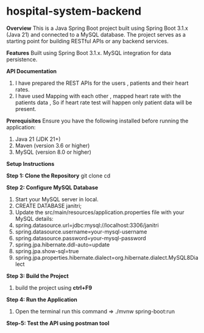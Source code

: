 # hospital-system-backend

**Overview**
This is a Java Spring Boot project built using Spring Boot 3.1.x (Java 21) and connected to a MySQL database. The project serves as a starting point for building RESTful APIs or any backend services.

**Features**
Built using Spring Boot 3.1.x.
MySQL integration for data persistence.

**API Documentation**
1) I have prepared the REST APIs for the users , patients and their heart rates.
2) I have used Mapping with each other , mapped heart rate with the patients data , So if heart rate test will happen only patient data will be present.

**Prerequisites**
Ensure you have the following installed before running the application:

1) Java 21 (JDK 21+)
2) Maven (version 3.6 or higher)
3) MySQL (version 8.0 or higher)

**Setup Instructions**

**Step 1: Clone the Repository**
git clone <repository-url>
cd <repository-name>

**Step 2: Configure MySQL Database**
1) Start your MySQL server in local.
2) CREATE DATABASE janitri;
3) Update the src/main/resources/application.properties file with your MySQL details:
4) spring.datasource.url=jdbc:mysql://localhost:3306/janitri
5) spring.datasource.username=your-mysql-username
6) spring.datasource.password=your-mysql-password
7) spring.jpa.hibernate.ddl-auto=update
8) spring.jpa.show-sql=true
9) spring.jpa.properties.hibernate.dialect=org.hibernate.dialect.MySQL8Dialect



**Step 3: Build the Project**
1) build the project using **ctrl+F9**

**Step 4: Run the Application**
1) Open the terminal run this command => ./mvnw spring-boot:run 

**Step-5: Test the API using postman tool**


